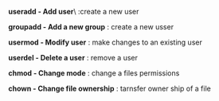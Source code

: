 **useradd - Add user**\ 
  :create a new user 

**groupadd - Add a new group**
  : create a new usser

**usermod - Modify user**
  : make changes to an existing user 

**userdel - Delete a user**
  : remove a user 

**chmod - Change mode**
  : change a files permissions
   
**chown - Change file ownership**
  : tarnsfer owner ship of a file
